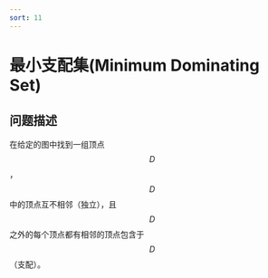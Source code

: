 ```yaml
---
sort: 11
---
```

# 最小支配集(Minimum Dominating Set)

## 问题描述
在给定的图中找到一组顶点$$D$$，$$D$$中的顶点互不相邻（独立），且$$D$$之外的每个顶点都有相邻的顶点包含于$$D$$（支配）。